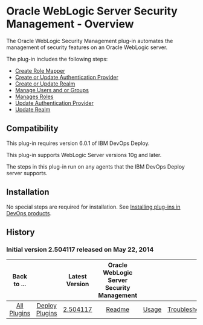 
# Oracle WebLogic Server Security Management - Overview

The Oracle WebLogic Security Management plug-in automates the management of security features on an Oracle WebLogic server.

The plug-in includes the following steps:

* [Create Role Mapper](#create_role_mapper)
* [Create or Update Authentication Provider](#create_or_update_authentication_provider)
* [Create or Update Realm](#create_or_update_realm)
* [Manage Users and or Groups](#manage_users_and_or_groups)
* [Manages Roles](#steps)
* [Update Authentication Provider](#update_authentication_provider)
* [Update Realm](#update_realm)

## Compatibility

This plug-in requires version 6.0.1 of IBM DevOps Deploy.

This plug-in supports WebLogic Server versions 10g and later.

The steps in this plug-in run on any agents that the IBM DevOps Deploy server supports.

## Installation

No special steps are required for installation. See [Installing plug-ins in DevOps products](https://community.ibm.com/community/user/wasdevops/blogs/laurel-dickson-bull1/2022/06/13/install-plugins "Installing plug-ins in DevOps Deploy").

## History

### Initial version 2.504117 released on May 22, 2014


|Back to ...||Latest Version|Oracle WebLogic Server Security Management |||||
| :---: | :---: | :---: | :---: | :---: | :---: | :---: | :---: |
|[All Plugins](../../index.md)|[Deploy Plugins](../README.md)|[2.504117](https://raw.githubusercontent.com/UrbanCode/IBM-UCD-PLUGINS/main/files/WebLogicSecurityMgmt/WLS-Security-Management-2.504117.zip)|[Readme](README.md)|[Usage](usage.md)|[Troubleshooting](troubleshooting.md)|[Steps](steps.md)|[Downloads](downloads.md)|
